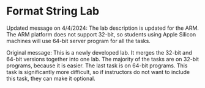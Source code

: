 # Format String Lab

Updated message on 4/4/2024:
The lab description is updated for the ARM. The ARM
platform does not support 32-bit, so students using 
Apple Silicon machines will use 64-bit server program 
for all the tasks.


Original message: 
This is a newly developed lab. It merges the 32-bit 
and 64-bit versions together into one lab. 
The majority of the tasks are on 32-bit programs,
because it is easier. The last task is on 64-bit programs.
This task is significantly more difficult, so if 
instructors do not want to include this task, they can
make it optional. 

